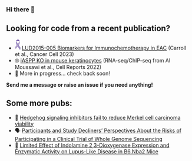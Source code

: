 ### Hi there 👋

## Looking for code from a recent publication?
- <img src="https://raw.githubusercontent.com/t-carroll/t-carroll/main/esophageal_cancer_ribbon.png" width=15>  [LUD2015-005 Biomarkers for Immunochemotherapy in EAC](https://github.com/t-carroll/LUD2015-005_Carroll_etal_2023) (Carroll et al., Cancer Cell 2023)
- 🤓 [iASPP KO in mouse keratinocytes](https://github.com/t-carroll/iASPP_keratinocyte_ChIPseq_RNAseq) (RNA-seq/ChIP-seq from Al Moussawi et al., Cell Reports 2022)
- 💬 More in progress... check back soon!

**Send me a message or raise an issue if you need anything!**

## Some more pubs:
- 🦔 [Hedgehog signaling inhibitors fail to reduce Merkel cell carcinoma viability](https://www.ncbi.nlm.nih.gov/labs/pmc/articles/PMC5629915/)
- 🗣️ [Participants and Study Decliners’ Perspectives About the Risks of Participating in a Clinical Trial of Whole Genome Sequencing](https://journals.sagepub.com/doi/abs/10.1177/1556264615624078)
- 🐁 [Limited Effect of Indolamine 2,3-Dioxygenase Expression and Enzymatic Activity on Lupus-Like Disease in B6.Nba2 Mice](https://www.frontiersin.org/articles/10.3389/fimmu.2019.02017/full)

<!--
**t-carroll/t-carroll** is a ✨ _special_ ✨ repository because its `README.md` (this file) appears on your GitHub profile.
[!["Buy Me A Coffee"](https://www.buymeacoffee.com/assets/img/custom_images/orange_img.png)](https://www.buymeacoffee.com/tcarroll)
Here are some ideas to get you started:

- 🔭 I’m currently working on ...
- 🌱 I’m currently learning ...
- 👯 I’m looking to collaborate on ...
- 🤔 I’m looking for help with ...
- 💬 Ask me about ...
- 📫 How to reach me: ...
- 😄 Pronouns: ...
- ⚡ Fun fact: ...
-->
